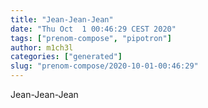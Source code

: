 ```yaml
---
title: "Jean-Jean-Jean"
date: "Thu Oct  1 00:46:29 CEST 2020"
tags: ["prenom-compose", "pipotron"]
author: m1ch3l
categories: ["generated"]
slug: "prenom-compose/2020-10-01-00:46:29"
---
```


Jean-Jean-Jean
